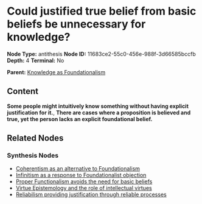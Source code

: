 # Could justified true belief from basic beliefs be unnecessary for knowledge?

**Node Type:** antithesis
**Node ID:** 11683ce2-55c0-456e-988f-3d66585bccfb
**Depth:** 4
**Terminal:** No

**Parent:** [Knowledge as Foundationalism](knowledge-as-foundationalism-synthesis-569a8d0a-d9b3-4966-a1b6-d99a03c462a8.md)

## Content

**Some people might intuitively know something without having explicit justification for it.**, **There are cases where a proposition is believed and true, yet the person lacks an explicit foundational belief.**

## Related Nodes

### Synthesis Nodes

- [Coherentism as an alternative to Foundationalism](coherentism-as-an-alternative-to-foundationalism-synthesis-aa07c5bc-ef9c-452f-bf71-34ef97ab362d.md)
- [Infinitism as a response to Foundationalist objection](infinitism-as-a-response-to-foundationalist-objection-synthesis-52de9b6b-5801-4bc3-9e62-4b23cecba580.md)
- [Proper Functionalism avoids the need for basic beliefs](proper-functionalism-avoids-the-need-for-basic-beliefs-synthesis-27514739-2ae5-4f90-b054-4923e7562a14.md)
- [Virtue Epistemology and the role of intellectual virtues](virtue-epistemology-and-the-role-of-intellectual-virtues-synthesis-0fa36847-8b08-42be-b980-3fd369a40fa5.md)
- [Reliabilism providing justification through reliable processes](reliabilism-providing-justification-through-reliable-processes-synthesis-ad86f837-1fce-4f44-9fda-ce6ab869d5ef.md)
